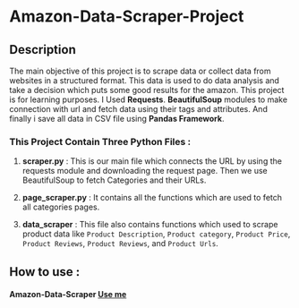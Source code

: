 # Amazon-Data-Scraper-Project

## Description
The main objective of this project is to scrape data or collect data from websites in a structured format. This data is used to do data analysis and take a decision which puts some good results for the amazon. This project is for learning purposes. 
I Used **Requests**. **BeautifulSoup** modules to make connection with url and fetch data using their tags and attributes. And finally i save all data in CSV file using 
**Pandas Framework**.

### This Project Contain Three Python Files :

1. **scraper.py** : This is our main file which connects the URL by using the requests module and downloading the request page. Then we use BeautifulSoup to fetch Categories and their URLs. 

2. **page_scraper.py** : It contains all the functions which are used to fetch all categories pages.

3. **data_scraper** : This file also contains functions which used to scrape product data like `Product Description`, `Product category`, `Product Price`, `Product Reviews`, `Product Reviews`, and `Product Urls`.

## How to use :
#### Amazon-Data-Scraper <a href= "https://colab.research.google.com/drive/1o-LwFKEKC-5XCoOnb6MgmN1Qtcj0oTTb?usp=sharing">Use me</a>
